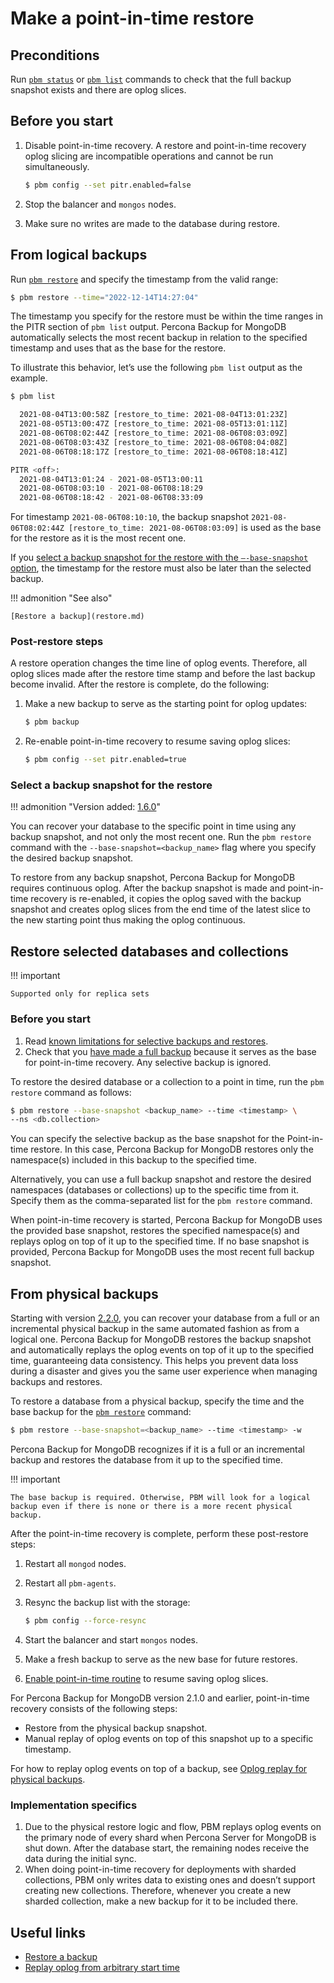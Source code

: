 # Make a point-in-time restore

## Preconditions

Run [`pbm status`](../reference/pbm-commands.md#pbm-status) or [`pbm list`](../reference/pbm-commands.md#pbm-list) commands to check that the full backup snapshot exists and there are oplog slices.

## Before you start

1. Disable point-in-time recovery. A restore and point-in-time recovery oplog slicing are incompatible operations and cannot be run simultaneously. 

    ```{.bash data-prompt="$"}
    $ pbm config --set pitr.enabled=false
    ```

2. Stop the balancer and `mongos` nodes.
3. Make sure no writes are made to the database during restore. 

## From logical backups 

Run [`pbm restore`](../reference/pbm-commands.md#pbm-restore) and specify the timestamp from the valid range:

```{.bash data-prompt="$"}
$ pbm restore --time="2022-12-14T14:27:04"
```

The timestamp you specify for the restore must be within the time ranges in the PITR section of `pbm list` output. Percona Backup for MongoDB automatically selects the most recent backup in relation to the specified timestamp and uses that as the base for the restore.

To illustrate this behavior, let’s use the following `pbm list` output as the example. 

```{.bash .no-copy}
$ pbm list

  2021-08-04T13:00:58Z [restore_to_time: 2021-08-04T13:01:23Z]
  2021-08-05T13:00:47Z [restore_to_time: 2021-08-05T13:01:11Z]
  2021-08-06T08:02:44Z [restore_to_time: 2021-08-06T08:03:09Z]
  2021-08-06T08:03:43Z [restore_to_time: 2021-08-06T08:04:08Z]
  2021-08-06T08:18:17Z [restore_to_time: 2021-08-06T08:18:41Z]

PITR <off>:
  2021-08-04T13:01:24 - 2021-08-05T13:00:11
  2021-08-06T08:03:10 - 2021-08-06T08:18:29
  2021-08-06T08:18:42 - 2021-08-06T08:33:09
```

For timestamp `2021-08-06T08:10:10`, the backup snapshot `2021-08-06T08:02:44Z [restore_to_time: 2021-08-06T08:03:09]` is used as the base for the restore as it is the most recent one.

If you [select a backup snapshot for the restore with the `–-base-snapshot` option](#select-a-backup-snapshot-for-the-restore), the timestamp for the restore must also be later than the selected backup.

!!! admonition "See also"

    [Restore a backup](restore.md)

### Post-restore steps

A restore operation changes the time line of oplog events. Therefore, all oplog slices made after the restore time stamp and before the last backup become invalid. After the restore is complete, do the following:

1. Make a new backup to serve as the starting point for oplog updates:

    ```{.bash data-prompt="$"}
    $ pbm backup
    ```

2. Re-enable point-in-time recovery to resume saving oplog slices:

    ```{.bash data-prompt="$"}
    $ pbm config --set pitr.enabled=true
    ```

### Select a backup snapshot for the restore

!!! admonition "Version added: [1.6.0](../release-notes/1.6.0.md)"

You can recover your database to the specific point in time using any backup snapshot, and not only the most recent one. Run the `pbm restore` command with the `--base-snapshot=<backup_name>` flag where you specify the desired backup snapshot.

To restore from any backup snapshot, Percona Backup for MongoDB requires continuous oplog. After the backup snapshot is made and point-in-time recovery is re-enabled, it copies the oplog saved with the backup snapshot and creates oplog slices from the end time of the latest slice to the new starting point thus making the oplog continuous.

## Restore selected databases and collections

!!! important

    Supported only for replica sets

### Before you start

1. Read [known limitations for selective backups and restores](../features/selective-backup.md#known-limitations-of-selective-backups-and-restores).
2. Check that you [have made a full backup](start-backup.md#make-a-backup) because it serves as the base for point-in-time recovery. Any selective backup is ignored.


To restore the desired database or a collection to a point in time, run the ``pbm restore`` command as follows:

```{.bash data-prompt="$"}
$ pbm restore --base-snapshot <backup_name> --time <timestamp> \
--ns <db.collection>
```

You can specify the selective backup as the base snapshot for the Point-in-time restore. In this case, Percona Backup for MongoDB restores only the namespace(s) included in this backup to the specified time.

Alternatively, you can use a full backup snapshot and restore the desired namespaces (databases or collections) up to the specific time from it. Specify them as the comma-separated list for the `pbm restore` command.

When point-in-time recovery is started, Percona Backup for MongoDB uses the provided base snapshot, restores the specified namespace(s) and replays oplog on top of it up to the specified time. If no base snapshot is provided, Percona Backup for MongoDB uses the most recent full backup snapshot.

## From physical backups

Starting with version [2.2.0](../release-notes/2.2.0.md), you can recover your database from a full or an incremental physical backup in the same automated fashion as from a logical one. Percona Backup for MongoDB restores the backup snapshot and automatically replays the oplog events on top of it up to the specified time, guaranteeing data consistency. This helps you prevent data loss during a disaster and gives you the same user experience when managing backups and restores.

To restore a database from a physical backup, specify the time and the base backup for the [`pbm restore`](../reference/pbm-commands.md#pbm-restore) command:

```{.bash data-prompt="$"}
$ pbm restore --base-snapshot=<backup_name> --time <timestamp> -w
```

Percona Backup for MongoDB recognizes if it is a full or an incremental backup and restores the database from it up to the specified time. 

!!! important

    The base backup is required. Otherwise, PBM will look for a logical backup even if there is none or there is a more recent physical backup.

After the point-in-time recovery is complete, perform these post-restore steps:

1. Restart all `mongod` nodes.

2. Restart all `pbm-agents`.

3. Resync the backup list with the storage:

    ```{.bash data-prompt="$"}
    $ pbm config --force-resync
    ```

4. Start the balancer and start `mongos` nodes.

5. Make a fresh backup to serve as the new base for future restores.

6. [Enable point-in-time routine](../features/point-in-time-recovery.md#enable-point-in-time-recovery) to resume saving oplog slices.

For Percona Backup for MongoDB version 2.1.0 and earlier, point-in-time recovery consists of the following steps:

* Restore from the physical backup snapshot.
* Manual replay of oplog events on top of this snapshot up to a specific timestamp.

For how to replay oplog events on top of a backup, see [Oplog replay for physical backups](oplog-replay.md#oplog-replay-for-physical-backups).

### Implementation specifics

1. Due to the physical restore logic and flow, PBM replays oplog events on the primary node of every shard when Percona Server for MongoDB is shut down. After the database start, the remaining nodes receive the data during the initial sync.
2. When doing point-in-time recovery for deployments with sharded collections, PBM only writes data to existing ones and doesn’t support creating new collections. Therefore, whenever you create a new sharded collection, make a new backup for it to be included there.

## Useful links

* [Restore a backup](restore.md)
* [Replay oplog from arbitrary start time](oplog-replay.md)



